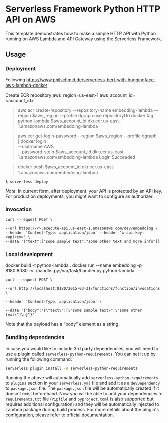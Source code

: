 <!--
title: 'AWS Simple HTTP Endpoint example in Python'
description: 'This template demonstrates how to make a simple HTTP API with Python running on AWS Lambda and API Gateway using the Serverless'
-->

# Serverless Framework Python HTTP API on AWS

This template demonstrates how to make a simple HTTP API with Python running on AWS Lambda and API Gateway using the Serverless Framework.



## Usage

### Deployment
Following https://www.philschmid.de/serverless-bert-with-huggingface-aws-lambda-docker

Create ECR repository
aws_region=us-east-1
aws_account_id=<account_id>

> aws ecr create-repository --repository-name embedding-lambda --region $aws_region --profile dgraph
use repositoryUri
> docker tag python-lambda $aws_account_id.dkr.ecr.us-east-1.amazonaws.com/embedding-lambda


> aws ecr get-login-password --region $aws_region --profile dgraph\
| docker login \
    --username AWS \
    --password-stdin $aws_account_id.dkr.ecr.us-east-1.amazonaws.com/embedding-lambda
Login Succeeded

> docker push $aws_account_id.dkr.ecr.us-east-1.amazonaws.com/embedding-lambda


```
$ serverless deploy
```



_Note_: In current form, after deployment, your API is protected by an API key. For production deployments, you might want to configure an authorizer.

### Invocation
```
curl --request POST \

--url https://<>.execute-api.us-east-1.amazonaws.com/dev/embedding \
--header 'Content-Type: application/json' --header 'x-api-key: <apikey>' \
--data '{"text":["some sample text","some other text and more info"]}'
```


### Local development

docker build -t python-lambda .
docker run --name embedding -p 8180:8080  -v ./handler.py:/var/task/handler.py   python-lambda

```
curl --request POST \

--url http://localhost:8180/2015-03-31/functions/function/invocations \

--header 'Content-Type: application/json' \

--data '{"body":"{\"text\":[\"some sample text\",\"some other text\"]\n}"}'
```

Note that the payload has a “body” element as a string.

### Bundling dependencies

In case you would like to include 3rd party dependencies, you will need to use a plugin called `serverless-python-requirements`. You can set it up by running the following command:

```bash
serverless plugin install -n serverless-python-requirements
```

Running the above will automatically add `serverless-python-requirements` to `plugins` section in your `serverless.yml` file and add it as a `devDependency` to `package.json` file. The `package.json` file will be automatically created if it doesn't exist beforehand. Now you will be able to add your dependencies to `requirements.txt` file (`Pipfile` and `pyproject.toml` is also supported but requires additional configuration) and they will be automatically injected to Lambda package during build process. For more details about the plugin's configuration, please refer to [official documentation](https://github.com/UnitedIncome/serverless-python-requirements).
